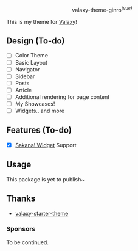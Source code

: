 <p align="center">
valaxy-theme-ginro<sup><em>(vue)</em></sup>
</p>

<!-- [![npm](https://img.shields.io/npm/v/valaxy-theme-ginro)](https://www.npmjs.com/package/valaxy-theme-ginro)
[![npm dev dependency version](https://img.shields.io/npm/dependency-version/valaxy-theme-ginro/dev/valaxy)](https://github.com/YunYouJun/valaxy) -->

This is my theme for [Valaxy](https://github.com/YunYouJun/Valaxy/)!
## Design (To-do)
- [ ] Color Theme 
- [ ] Basic Layout
- [ ] Navigator
- [ ] Sidebar
- [ ] Posts
- [ ] Article
- [ ] Additional rendering for page content
- [ ] My Showcases!
- [ ] Widgets.. and more
## Features (To-do)
- [x] [Sakana! Widget](https://github.com/dsrkafuu/sakana-widget) Support

## Usage

This package is yet to publish~ 

## Thanks

- [valaxy-starter-theme](https://github.com/valaxyjs/valaxy-theme-starter)
### Sponsors

To be continued.
